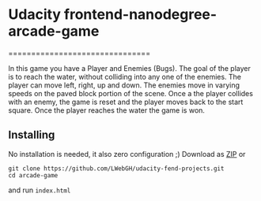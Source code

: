 # Udacity frontend-nanodegree-arcade-game

===============================

In this game you have a Player and Enemies (Bugs). The goal of the player is to reach the water, without colliding into any one of the enemies. The player can move left, right, up and down. The enemies move in varying speeds on the paved block portion of the scene. Once a the player collides with an enemy, the game is reset and the player moves back to the start square. Once the player reaches the water the game is won.

## Installing

No installation is needed, it also zero configuration ;)
Download as [ZIP](https://github.com/LWebGH/udacity-fend-projects/archive/master.zip) or

```shell
git clone https://github.com/LWebGH/udacity-fend-projects.git
cd arcade-game
```

and run `index.html`